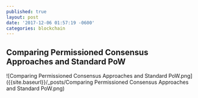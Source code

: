 ```yaml
---
published: true
layout: post
date: '2017-12-06 01:57:19 -0600'
categories: blockchain
---
```

## Comparing Permissioned Consensus Approaches and Standard PoW

![Comparing Permissioned Consensus Approaches and Standard PoW.png]({{site.baseurl}}/_posts/Comparing Permissioned Consensus Approaches and Standard PoW.png)

